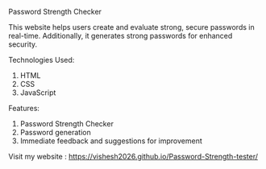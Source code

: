 Password Strength Checker

This website helps users create and evaluate strong, secure passwords in real-time. Additionally, it generates strong passwords for enhanced security.


Technologies Used:

1. HTML
2. CSS
3. JavaScript


Features:

1. Password Strength Checker
2. Password generation
3. Immediate feedback and suggestions for improvement


Visit my website : https://vishesh2026.github.io/Password-Strength-tester/
